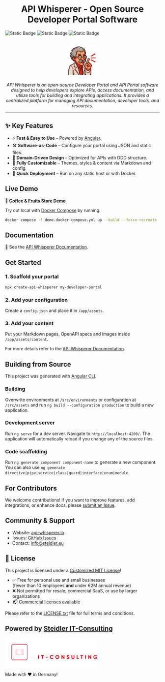 <h1 style="text-align: center">API Whisperer - Open Source Developer Portal Software</h1>

![Static Badge](https://img.shields.io/badge/latest_release-v1.2.0-blue)
![Static Badge](https://img.shields.io/badge/status-stable-green)
![Static Badge](https://img.shields.io/badge/angular-v18-red)

<p style="text-align: center">
  <br>
  <img src="/docs/api-whisperer/images/api-whisperer.png" alt="API Whisperer logo" width="100px"/>
  <br><br>
  <em>API Whisperer is an open-source Developer Portal and API Portal software designed to help developers explore APIs, access documentation, and utilize tools for building and integrating applications. It provides a centralized platform for managing API documentation, developer tools, and resources.</em>
  <br>
</p>

<hr>

## ✨ Key Features

- ⚡ **Fast & Easy to Use** – Powered by [Angular](https://angular.dev/).
- 🛠️ **Software-as-Code** – Configure your portal using JSON and static files.
- 🧩 **Domain-Driven Design** – Optimized for APIs with DDD structure.
- 🎨 **Fully Customizable** – Themes, styles & content via Markdown and config.
- 🚀 **Quick Deployment** – Run on any static host or with Docker.

## Live Demo

🔗 [**Coffee & Fruits Store Demo**](https://demo.api-whisperer.io)

Try out local with [Docker Compose](https://docs.docker.com/compose/) by running:

  ```bash
  docker compose -f demo.docker-compose.yml up --build --force-recreate
  ```

## Documentation

🔗 See the [API Whisperer Documentation](https://api-whisperer.io).

## Get Started

### 1. Scaffold your portal
```bash
npx create-api-whisperer my-developer-portal
```

### 2. Add your configuration
Create a `config.json` and place it in `/app/assets`.

### 3. Add your content
Put your Markdown pages, OpenAPI specs and images inside `/app/assets/content`.

  For more details refer to the [API Whisperer Documentation](https://api-whisperer.io).

## Building from Source

This project was generated with [Angular CLI](https://github.com/angular/angular-cli).

### Building

Overwrite environments at `/src/environments` or configuration at `/src/assets` and run `ng build --configuration production` to build a new application.

### Development server

Run `ng serve` for a dev server. Navigate to `http://localhost:4200/`. The application will automatically reload if you change any of the source files.

### Code scaffolding

Run `ng generate component component-name` to generate a new component. You can also use `ng generate directive|pipe|service|class|guard|interface|enum|module`.

## For Contributors

We welcome contributions! If you want to improve features, add integrations, or enhance docs, please [submit an Issue](https://github.com/steidlereu/api-whisperer/issues).

## Community & Support

- Website: [api-whisperer.io](https://api-whisperer.io)
- Issues: [GitHub Issues](https://github.com/steidlereu/api-whisperer/issues)
- Contact: info@steidler.eu

## 📄 License

This project is licensed under a [Customized MIT License](./LICENSE.txt)!

- ✅ Free for personal use and small businesses  
  (fewer than 10 employees **and** under €2M annual revenue)  
- ❌ Not permitted for resale, commercial SaaS, or use by larger organizations  
- 📬 [Commercial licenses available](mailto:info@steidler.eu)

Please refer to the [LICENSE.txt](./LICENSE.txt) file for full terms and conditions.

## Powered by [Steidler IT-Consulting](https://www.steidler.eu/)

<img src="/docs/api-whisperer/images/steidler-eu.png" alt="Steidler IT-Consulting logo" width="300px"/>

Made with ❤️ in Germany!
